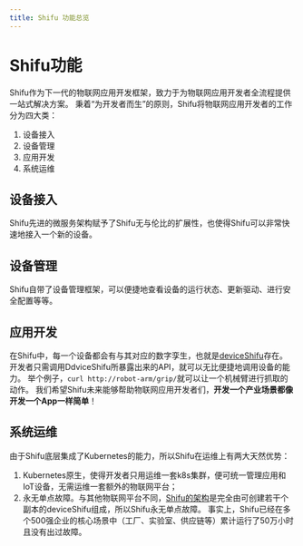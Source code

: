 ```yaml
---
title: Shifu 功能总览
---
```


# Shifu功能
Shifu作为下一代的物联网应用开发框架，致力于为物联网应用开发者全流程提供一站式解决方案。
秉着“为开发者而生”的原则，Shifu将物联网应用开发者的工作分为四大类：
1. 设备接入
2. 设备管理
3. 应用开发
4. 系统运维

## 设备接入
Shifu先进的微服务架构赋予了Shifu无与伦比的扩展性，也使得Shifu可以非常快速地接入一个新的设备。

## 设备管理
Shifu自带了设备管理框架，可以便捷地查看设备的运行状态、更新驱动、进行安全配置等等。

## 应用开发
在Shifu中，每一个设备都会有与其对应的数字孪生，也就是[deviceShifu](https://github.com/Edgenesis/shifu/blob/main/docs/design/design-deviceShifu-zh.md)存在。
开发者只需调用DdviceShifu所暴露出来的API，就可以无比便捷地调用设备的能力。
举个例子，```curl http://robot-arm/grip/```就可以让一个机械臂进行抓取的动作。
我们希望Shifu未来能够帮助物联网应用开发者们，**开发一个产业场景都像开发一个App一样简单**！

## 系统运维
由于Shifu底层集成了Kubernetes的能力，所以Shifu在运维上有两大天然优势：
1. Kubernetes原生，使得开发者只用运维一套k8s集群，便可统一管理应用和IoT设备，无需运维一套额外的物联网平台；
2. 永无单点故障。与其他物联网平台不同，[Shifu的架构](/zh/home/架构)是完全由可创建若干个副本的deviceShifu组成，所以Shifu永无单点故障。
事实上，Shifu已经在多个500强企业的核心场景中（工厂、实验室、供应链等）累计运行了50万小时且没有出过故障。
